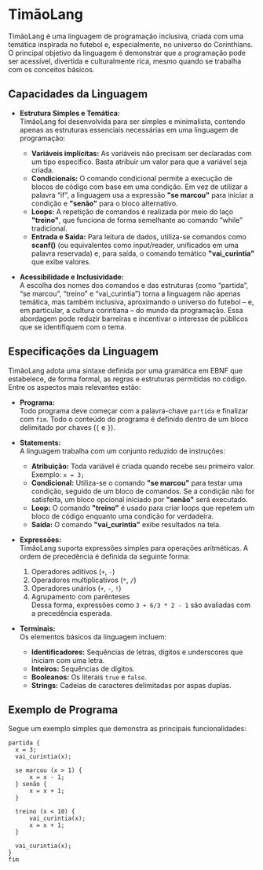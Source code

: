# TimãoLang

TimãoLang é uma linguagem de programação inclusiva, criada com uma temática inspirada no futebol e, especialmente, no universo do Corinthians. O principal objetivo da linguagem é demonstrar que a programação pode ser acessível, divertida e culturalmente rica, mesmo quando se trabalha com os conceitos básicos.  

## Capacidades da Linguagem

- **Estrutura Simples e Temática:**  
  TimãoLang foi desenvolvida para ser simples e minimalista, contendo apenas as estruturas essenciais necessárias em uma linguagem de programação:  
  - **Variáveis implícitas:** As variáveis não precisam ser declaradas com um tipo específico. Basta atribuir um valor para que a variável seja criada.  
  - **Condicionais:** O comando condicional permite a execução de blocos de código com base em uma condição. Em vez de utilizar a palavra “if”, a linguagem usa a expressão **"se marcou"** para iniciar a condição e **"senão"** para o bloco alternativo.
  - **Loops:** A repetição de comandos é realizada por meio do laço **"treino"**, que funciona de forma semelhante ao comando “while” tradicional.
  - **Entrada e Saída:** Para leitura de dados, utiliza-se comandos como **scanf()** (ou equivalentes como input/reader, unificados em uma palavra reservada) e, para saída, o comando temático **"vai_curintia"** que exibe valores.

- **Acessibilidade e Inclusividade:**  
  A escolha dos nomes dos comandos e das estruturas (como “partida”, “se marcou”, “treino” e “vai_curintia”) torna a linguagem não apenas temática, mas também inclusiva, aproximando o universo do futebol – e, em particular, a cultura corintiana – do mundo da programação. Essa abordagem pode reduzir barreiras e incentivar o interesse de públicos que se identifiquem com o tema.

## Especificações da Linguagem

TimãoLang adota uma sintaxe definida por uma gramática em EBNF que estabelece, de forma formal, as regras e estruturas permitidas no código. Entre os aspectos mais relevantes estão:

- **Programa:**  
  Todo programa deve começar com a palavra-chave `partida` e finalizar com `fim`. Todo o conteúdo do programa é definido dentro de um bloco delimitado por chaves (`{` e `}`).

- **Statements:**  
  A linguagem trabalha com um conjunto reduzido de instruções:  
  - **Atribuição:** Toda variável é criada quando recebe seu primeiro valor. Exemplo: `x = 3;`
  - **Condicional:** Utiliza-se o comando **"se marcou"** para testar uma condição, seguido de um bloco de comandos. Se a condição não for satisfeita, um bloco opcional iniciado por **"senão"** será executado.
  - **Loop:** O comando **"treino"** é usado para criar loops que repetem um bloco de código enquanto uma condição for verdadeira.
  - **Saída:** O comando **"vai_curintia"** exibe resultados na tela.

- **Expressões:**  
  TimãoLang suporta expressões simples para operações aritméticas. A ordem de precedência é definida da seguinte forma:  
  1. Operadores aditivos (`+`, `-`)  
  2. Operadores multiplicativos (`*`, `/`)  
  3. Operadores unários (`+`, `-`, `!`)  
  4. Agrupamento com parênteses  
  Dessa forma, expressões como `3 + 6/3 * 2 - 1` são avaliadas com a precedência esperada.

- **Terminais:**  
  Os elementos básicos da linguagem incluem:  
  - **Identificadores:** Sequências de letras, dígitos e underscores que iniciam com uma letra.  
  - **Inteiros:** Sequências de dígitos.  
  - **Booleanos:** Os literais `true` e `false`.  
  - **Strings:** Cadeias de caracteres delimitadas por aspas duplas.

## Exemplo de Programa

Segue um exemplo simples que demonstra as principais funcionalidades:

```timãolang
partida {
  x = 3;
  vai_curintia(x);

  se marcou (x > 1) {
      x = x - 1;
  } senão {
      x = x + 1;
  }

  treino (x < 10) {
      vai_curintia(x);
      x = x + 1;
  }

  vai_curintia(x);
}
fim
